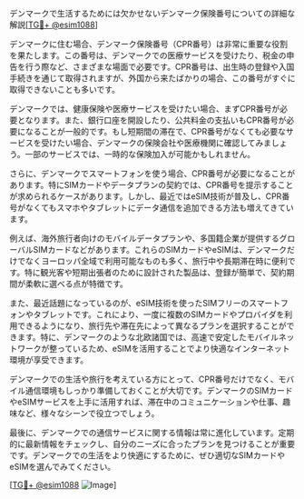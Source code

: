 デンマークで生活するためには欠かせないデンマーク保険番号についての詳細な解説[[TG💪+ @esim1088](https://t.me/s/esim1088)]

デンマークに住む場合、デンマーク保険番号（CPR番号）は非常に重要な役割を果たします。この番号は、デンマークでの医療サービスを受けたり、税金の申告を行う際など、さまざまな場面で必要です。CPR番号は、出生時の登録や入国手続きを通じて取得されますが、外国から来たばかりの場合、この番号がすぐに取得できないことも多いです。

デンマークでは、健康保険や医療サービスを受けたい場合、まずCPR番号が必要となります。また、銀行口座を開設したり、公共料金の支払いもCPR番号が必要になることが一般的です。もし短期間の滞在で、CPR番号がなくても必要なサービスを受けたい場合、デンマークの保険会社や医療機関に確認してみましょう。一部のサービスでは、一時的な保険加入が可能かもしれません。

さらに、デンマークでスマートフォンを使う場合、CPR番号が必要になることがあります。特にSIMカードやデータプランの契約では、CPR番号を提示することが求められるケースがあります。しかし、最近ではeSIM技術が普及し、CPR番号がなくてもスマホやタブレットにデータ通信を追加できる方法も増えてきています。

例えば、海外旅行者向けのモバイルデータプランや、多国籍企業が提供するグローバルSIMカードなどがあります。これらのSIMカードやeSIMは、デンマークだけでなくヨーロッパ全域で利用可能なものも多く、旅行中や長期滞在時に便利です。特に観光客や短期出張者のために設計された製品は、登録が簡単で、契約期間が柔軟に選べる点が特徴です。

また、最近話題になっているのが、eSIM技術を使ったSIMフリーのスマートフォンやタブレットです。これにより、一度に複数のSIMカードやプロバイダを利用できるようになり、旅行先や滞在先によって異なるプランを選択することができます。特に、デンマークのような北欧諸国では、高速で安定したモバイルネットワークが整っているため、eSIMを活用することでより快適なインターネット環境が享受できます。

デンマークでの生活や旅行を考えている方にとって、CPR番号だけでなく、モバイル通信環境もしっかり準備しておくことが大切です。デンマークのSIMカードやeSIMサービスを上手に活用すれば、滞在中のコミュニケーションや仕事、趣味など、様々なシーンで役立つでしょう。

最後に、デンマークでの通信サービスに関する情報は常に進化しています。定期的に最新情報をチェックし、自分のニーズに合ったプランを見つけることが重要です。デンマークでの生活をより快適にするために、ぜひ適切なSIMカードやeSIMを選んでみてください。

[[TG💪+ @esim1088](https://t.me/s/esim1088) ![Image](https://i.postimg.cc/Y0z9fWf4/image.png)]
